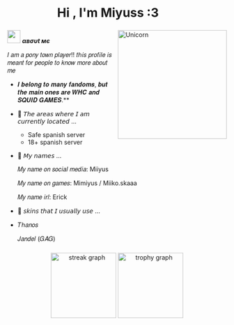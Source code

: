 <h1 align="center"><b>Hi , I'm Miyuss :3 </b><img **/media.giphy.com/media/ObNTw8Uzwy6KQ/giphy.gif" width**" width="35"></h1>

###

<img align="right" width=250px alt="Unicorn" src=https://cdn.cdnstep.com/e9bljtbHx5tAX1wU0Okw/0-1.thumb128.png />

 <img src="https://media.giphy.com/media/ObNTw8Uzwy6KQ/giphy.gif" width="30px">&nbsp;***αвσυt мє***

𝐼 𝑎𝑚 𝑎 𝑝𝑜𝑛𝑦 𝑡𝑜𝑤𝑛 𝑝𝑙𝑎𝑦𝑒𝑟!! 𝑡ℎ𝑖𝑠 𝑝𝑟𝑜𝑓𝑖𝑙𝑒 𝑖𝑠 𝑚𝑒𝑎𝑛𝑡 𝑓𝑜𝑟 𝑝𝑒𝑜𝑝𝑙𝑒 𝑡𝑜 𝑘𝑛𝑜𝑤 𝑚𝑜𝑟𝑒 𝑎𝑏𝑜𝑢𝑡 𝑚𝑒

* 𝑰 𝒃𝒆𝒍𝒐𝒏𝒈 𝒕𝒐 𝒎𝒂𝒏𝒚 𝒇𝒂𝒏𝒅𝒐𝒎𝒔, 𝒃𝒖𝒕 𝒕𝒉𝒆 𝒎𝒂𝒊𝒏 𝒐𝒏𝒆𝒔 𝒂𝒓𝒆 𝑾𝑯𝑪 𝒂𝒏𝒅 𝑺𝑸𝑼𝑰𝑫 𝑮𝑨𝑴𝑬𝑺.**
- 🐡 𝘛𝘩𝘦 𝘢𝘳𝘦𝘢𝘴 𝘸𝘩𝘦𝘳𝘦 𝘐 𝘢𝘮 𝘤𝘶𝘳𝘳𝘦𝘯𝘵𝘭𝘺 𝘭𝘰𝘤𝘢𝘵𝘦𝘥 ...
  - Safe spanish server
  - 18+ spanish server
- 🥜 𝘔𝘺 𝘯𝘢𝘮𝘦𝘴 ...
   
  𝑀𝑦 𝑛𝑎𝑚𝑒 𝑜𝑛 𝑠𝑜𝑐𝑖𝑎𝑙 𝑚𝑒𝑑𝑖𝑎: Miiyus
  
  𝑀𝑦 𝑛𝑎𝑚𝑒 𝑜𝑛 𝑔𝑎𝑚𝑒𝑠: Mimiyus / Miiko.skaaa
  
  𝑀𝑦 𝑛𝑎𝑚𝑒 𝑖𝑟𝑙: Erick 
   
- 🐡 𝘴𝘬𝘪𝘯𝘴 𝘵𝘩𝘢𝘵 𝘐 𝘶𝘴𝘶𝘢𝘭𝘭𝘺 𝘶𝘴𝘦 ...
- 
  𝑇ℎ𝑎𝑛𝑜𝑠
  
  𝐽𝑎𝑛𝑑𝑒𝑙 (𝐺𝐴𝐺)
  
  
###

<div align="center">
  <img src="https://streak-stats.demolab.com?user=miiyus&locale=en&mode=daily&theme=dracula&hide_border=false&border_radius=5&order=3" height="150" alt="streak graph"  />
  <img src="https://github-profile-trophy.vercel.app?username=miiyus&theme=dracula&column=-1&row=1&margin-w=8&margin-h=8&no-bg=false&no-frame=false&order=4" height="150" alt="trophy graph"  />
</div>

###

